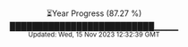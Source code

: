 <p align="center">
⏳Year Progress (87.27 %) <br>
██████████████████████████▁▁▁▁ <br>
<sub>Updated: Wed, 15 Nov 2023 12:32:39 GMT</sub>
</p>

